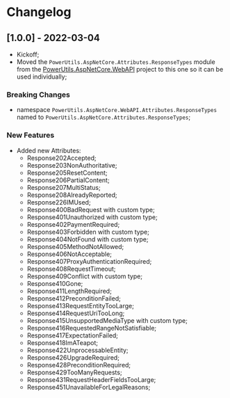 # Changelog




## [1.0.0] - 2022-03-04

- Kickoff;
- Moved the `PowerUtils.AspNetCore.Attributes.ResponseTypes` module from the [
PowerUtils.AspNetCore.WebAPI](https://github.com/TechNobre/PowerUtils.AspNetCore.WebAPI) project to this one so it can be used individually;


### Breaking Changes

- namespace `PowerUtils.AspNetCore.WebAPI.Attributes.ResponseTypes` named to `PowerUtils.AspNetCore.Attributes.ResponseTypes`;


### New Features

- Added new Attributes:
  - Response202Accepted;
  - Response203NonAuthoritative;
  - Response205ResetContent;
  - Response206PartialContent;
  - Response207MultiStatus;
  - Response208AlreadyReported;
  - Response226IMUsed;
  - Response400BadRequest with custom type;
  - Response401Unauthorized with custom type;
  - Response402PaymentRequired;
  - Response403Forbidden with custom type;
  - Response404NotFound with custom type;
  - Response405MethodNotAllowed;
  - Response406NotAcceptable;
  - Response407ProxyAuthenticationRequired;
  - Response408RequestTimeout;
  - Response409Conflict with custom type;
  - Response410Gone;
  - Response411LengthRequired;
  - Response412PreconditionFailed;
  - Response413RequestEntityTooLarge;
  - Response414RequestUriTooLong;
  - Response415UnsupportedMediaType with custom type;
  - Response416RequestedRangeNotSatisfiable;
  - Response417ExpectationFailed;
  - Response418ImATeapot;
  - Response422UnprocessableEntity;
  - Response426UpgradeRequired;
  - Response428PreconditionRequired;
  - Response429TooManyRequests;
  - Response431RequestHeaderFieldsTooLarge;
  - Response451UnavailableForLegalReasons;
